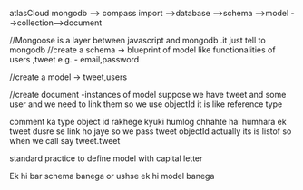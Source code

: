atlasCloud mongodb --> compass import -->database -->schema -->model -->collection-->document

//Mongoose is a layer between javascript and mongodb .it just tell to mongodb 
 //create a schema -> blueprint of model like functionalities of users ,tweet e.g. - email,password


 //create a model -> tweet,users


 //create document -instances of model
suppose we have tweet and some user and we need to link them so we use objectId it is like reference type

comment ka type object id rakhege kyuki humlog chhahte hai humhara ek tweet dusre se link ho jaye 
so we pass tweet objectId actually its is listof so when we call say tweet.tweet

standard practice to define model with capital letter

Ek hi bar schema banega or ushse ek hi model banega